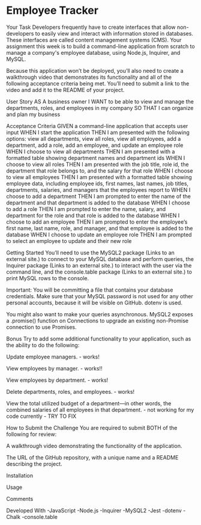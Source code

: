 # Employee Tracker
Your Task
Developers frequently have to create interfaces that allow non-developers to easily view and interact with information stored in databases. These interfaces are called content management systems (CMS). Your assignment this week is to build a command-line application from scratch to manage a company's employee database, using Node.js, Inquirer, and MySQL.

Because this application won’t be deployed, you’ll also need to create a walkthrough video that demonstrates its functionality and all of the following acceptance criteria being met. You’ll need to submit a link to the video and add it to the README of your project.

User Story
AS A business owner
I WANT to be able to view and manage the departments, roles, and employees in my company
SO THAT I can organize and plan my business

Acceptance Criteria
GIVEN a command-line application that accepts user input
WHEN I start the application
THEN I am presented with the following options: view all departments, view all roles, view all employees, add a department, add a role, add an employee, and update an employee role
WHEN I choose to view all departments
THEN I am presented with a formatted table showing department names and department ids
WHEN I choose to view all roles
THEN I am presented with the job title, role id, the department that role belongs to, and the salary for that role
WHEN I choose to view all employees
THEN I am presented with a formatted table showing employee data, including employee ids, first names, last names, job titles, departments, salaries, and managers that the employees report to
WHEN I choose to add a department
THEN I am prompted to enter the name of the department and that department is added to the database
WHEN I choose to add a role
THEN I am prompted to enter the name, salary, and department for the role and that role is added to the database
WHEN I choose to add an employee
THEN I am prompted to enter the employee’s first name, last name, role, and manager, and that employee is added to the database
WHEN I choose to update an employee role
THEN I am prompted to select an employee to update and their new role

Getting Started
You’ll need to use the MySQL2 package (Links to an external site.) to connect to your MySQL database and perform queries, the Inquirer package (Links to an external site.) to interact with the user via the command line, and the console.table package (Links to an external site.) to print MySQL rows to the console.

Important: You will be committing a file that contains your database credentials. Make sure that your MySQL password is not used for any other personal accounts, because it will be visible on GitHub. dotenv is used.

You might also want to make your queries asynchronous. MySQL2 exposes a .promise() function on Connections to upgrade an existing non-Promise connection to use Promises. 

Bonus
Try to add some additional functionality to your application, such as the ability to do the following:

Update employee managers. - works!

View employees by manager. - works!!

View employees by department. - works!

Delete departments, roles, and employees. - works!

View the total utilized budget of a department—in other words, the combined salaries of all employees in that department. - not working for my code currently - TRY TO FIX



How to Submit the Challenge
You are required to submit BOTH of the following for review:

A walkthrough video demonstrating the functionality of the application.

The URL of the GitHub repository, with a unique name and a README describing the project.

Installation

Usage

Comments

Developed With
-JavaScript
-Node.js
-Inquirer
-MySQL2
-Jest
-dotenv
-Chalk
-console.table
